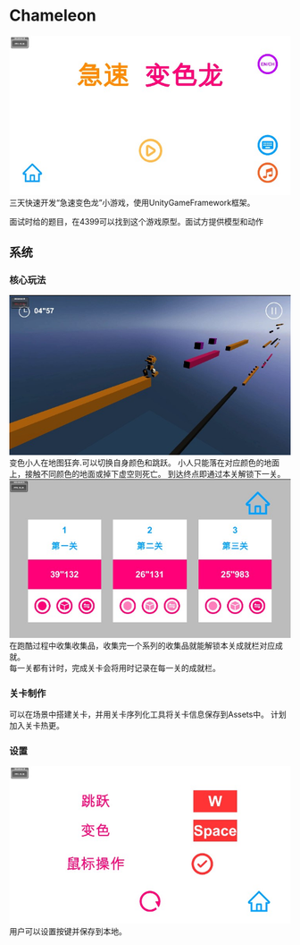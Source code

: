 # Chameleon
![StartMenu](README/StartMenu.jpg)
三天快速开发“急速变色龙”小游戏，使用UnityGameFramework框架。

面试时给的题目，在4399可以找到这个游戏原型。面试方提供模型和动作

## 系统
### 核心玩法
![Run](README/Run.jpg)  
变色小人在地图狂奔.可以切换自身颜色和跳跃。
小人只能落在对应颜色的地面上，接触不同颜色的地面或掉下虚空则死亡。
到达终点即通过本关解锁下一关。  
![SelectLevel](README/SelectLevel.jpg)  
在跑酷过程中收集收集品，收集完一个系列的收集品就能解锁本关成就栏对应成就。  
每一关都有计时，完成关卡会将用时记录在每一关的成就栏。

### 关卡制作
可以在场景中搭建关卡，并用关卡序列化工具将关卡信息保存到Assets中。
计划加入关卡热更。

### 设置
![InputSetting](README/InputSetting.jpg)  
用户可以设置按键并保存到本地。